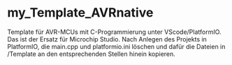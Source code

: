 # my_Template_AVRnative
Template für AVR-MCUs mit C-Programmierung unter VScode/PlatformIO.
Das ist der Ersatz für Microchip Studio.
Nach Anlegen des Projekts in PlatformIO, die main.cpp und platformio.ini
löschen und dafür die Dateien in /Template an den entsprechenden Stellen
hinein kopieren.
